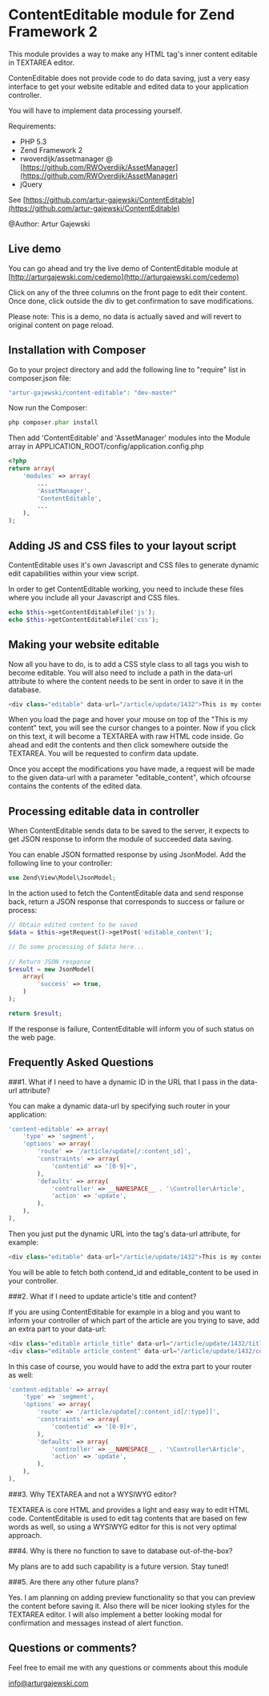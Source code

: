# ContentEditable module for Zend Framework 2

This module provides a way to make any HTML tag's inner content editable in TEXTAREA editor.

ContenEditable does not provide code to do data saving, just a very easy interface to get your website editable and edited data to your application controller.

You will have to implement data processing yourself.


Requirements:

- PHP 5.3
- Zend Framework 2
- rwoverdijk/assetmanager @ [https://github.com/RWOverdijk/AssetManager](https://github.com/RWOverdijk/AssetManager)
- jQuery

See [https://github.com/artur-gajewski/ContentEditable](https://github.com/artur-gajewski/ContentEditable)

@Author: Artur Gajewski


## Live demo

You can go ahead and try the live demo of ContentEditable module at [http://arturgajewski.com/cedemo](http://arturgajewski.com/cedemo)

Click on any of the three columns on the front page to edit their content. Once done, click outside the div to get confirmation to save modifications.

Please note: This is a demo, no data is actually saved and will revert to original content on page reload.


## Installation with Composer

Go to your project directory and add the following line to "require" list in composer.json file:

```php
"artur-gajewski/content-editable": "dev-master"
```

Now run the Composer:

```php
php composer.phar install
```

Then add 'ContentEditable' and 'AssetManager' modules into the Module array in APPLICATION_ROOT/config/application.config.php

```php
<?php
return array(
    'modules' => array(
        ...
        'AssetManager',
        'ContentEditable',
        ...
    ),
);
```


## Adding JS and CSS files to your layout script

ContentEditable uses it's own Javascript and CSS files to generate dynamic edit capabilities within your view script.

In order to get ContentEditable working, you need to include these files where you include all your Javascript and CSS files.

```php
echo $this->getContentEditableFile('js');
echo $this->getContentEditableFile('css');
```


## Making your website editable

Now all you have to do, is to add a CSS style class to all tags you wish to become editable. You will also need to include a path in the data-url attribute
to where the content needs to be sent in order to save it in the database.

```php
<div class="editable" data-url="/article/update/1432">This is my content</div>
```

When you load the page and hover your mouse on top of the "This is my content" text, you will see the cursor changes to a pointer. Now if you click on this text, it will become a TEXTAREA with raw HTML code inside. Go ahead and edit the contents and then click somewhere outside the TEXTAREA. You will be requested to confirm data update.

Once you accept the modifications you have made, a request will be made to the given data-url with a parameter "editable_content", which ofcourse contains the contents of the edited data.


## Processing editable data in controller

When ContentEditable sends data to be saved to the server, it expects to get JSON response to inform the module of succeeded data saving.

You can enable JSON formatted response by using JsonModel. Add the following line to your controller:

```php
use Zend\View\Model\JsonModel;
```

In the action used to fetch the ContentEditable data and send response back, return a JSON response that corresponds to success or failure or process:

```php
// Obtain edited content to be saved
$data = $this->getRequest()->getPost('editable_content');

// Do some processing of $data here...
        
// Return JSON response
$result = new JsonModel(
    array(
        'success' => true,
    )
); 

return $result;
```

If the response is failure, ContentEditable will inform you of such status on the web page.


## Frequently Asked Questions


###1. What if I need to have a dynamic ID in the URL that I pass in the data-url attribute?

You can make a dynamic data-url by specifying such router in your application:

```php
'content-editable' => array(
    'type' => 'segment',
    'options' => array(
        'route' => '/article/update[/:content_id]',
        'constraints' => array(
            'contentid' => '[0-9]+',
        ),
        'defaults' => array(
            'controller' => __NAMESPACE__ . '\Controller\Article',
            'action' => 'update',
        ),
    ),
),
```

Then you just put the dynamic URL into the tag's data-url attribute, for example:

```php
<div class="editable" data-url="/article/update/1432">This is my content</div>
```

You will be able to fetch both contend_id and editable_content to be used in your controller.


###2. What if I need to update article's title and content?

If you are using ContentEditable for example in a blog and you want to inform your controller of which part of the
article are you trying to save, add an extra part to your data-url:

```php
<div class="editable article_title" data-url="/article/update/1432/title">This is my article title</div>
<div class="editable article_content" data-url="/article/update/1432/content">This is my article content</div>
```

In this case of course, you would have to add the extra part to your router as well:

```php
'content-editable' => array(
    'type' => 'segment',
    'options' => array(
        'route' => '/article/update[/:content_id[/:type]]',
        'constraints' => array(
            'contentid' => '[0-9]+',
        ),
        'defaults' => array(
            'controller' => __NAMESPACE__ . '\Controller\Article',
            'action' => 'update',
        ),
    ),
),
```


###3. Why TEXTAREA and not a WYSIWYG editor?

TEXTAREA is core HTML and provides a light and easy way to edit HTML code. ContentEditable is used to edit tag contents that are based on few words as well, so using a WYSIWYG editor for this is not very optimal approach.


###4. Why is there no function to save to database out-of-the-box?

My plans are to add such capability is a future version. Stay tuned!


###5. Are there any other future plans?

Yes. I am planning on adding preview functionality so that you can preview the content before saving it. Also there will be nicer looking styles for the TEXTAREA editor. I will also implement a better looking modal for confirmation and messages instead of alert function.


## Questions or comments?

Feel free to email me with any questions or comments about this module

[info@arturgajewski.com](mailto:info@arturgajewski.com)